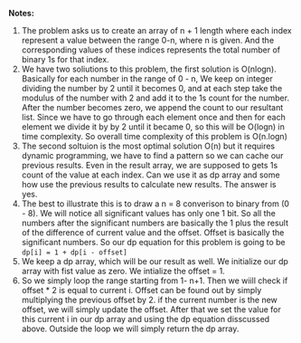 **Notes:** 

1. The problem asks us to create an array of n + 1 length where each index represent a value between the range 0-n, where n is given. And the corresponding values of these indices represents the total number of binary 1s for that index.
2. We have two soliutions to this problem, the first solution is O(nlogn). Basically for each number in the range of 0 - n, We keep on integer dividing the number by 2 until it becomes 0, and at each step take the modulus of the number with 2 and add it to the 1s count for the number. After the number becomes zero, we append the count to our resultant list. Since we have to go through each element once and then for each element we divide it by by 2 until it became 0, so this will be O(logn) in time complexity. So overall time complexity of this problem is O(n.logn)
3. The second soltuion is the most optimal solution O(n) but it requires dynamic programming, we have to find a pattern so we can cache our previous results. Even in the result array, we are supposed to gets 1s count of the value at each index. Can we use it as dp array and some how use the previous results to calculate new results. The answer is yes.
4. The best to illustrate this is to draw a n = 8 converison to binary from (0 - 8). We will notice all significant values has only one 1 bit. So all the numbers after the significant numbers are basically the 1 plus the result of the difference of current value and the offset. Offset is basically the significant numbers. So our dp equation for this problem is going to be `dp[i] = 1 + dp[i - offset]`
5. We keep a dp array, which will be our result as well. We initialize our dp array with fist value as zero. We intialize the offset = 1.
6. So we simply loop the range starting from 1- n+1. Then we wiill check if offset * 2 is equal to current i. Offset can be found out by simply multiplying the previous offset by 2. if the current number is the new offset, we will simply update the offset. After that we set the value for this current i in our dp array and using the dp equation disscussed above. Outside the loop we will simply return the dp array.
